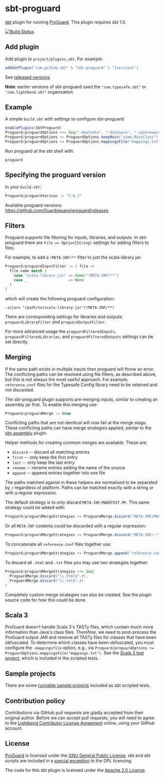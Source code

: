 sbt-proguard
============

[sbt] plugin for running [ProGuard]. This plugin requires sbt 1.0.

[![Build Status](https://travis-ci.org/sbt/sbt-proguard.png?branch=master)](https://travis-ci.org/sbt/sbt-proguard)


Add plugin
----------

Add plugin to `project/plugins.sbt`. For example:

```scala
addSbtPlugin("com.github.sbt" % "sbt-proguard" % "{version}")
```

See [released versions][releases].

**Note**: earlier versions of sbt-proguard used the `"com.typesafe.sbt"` or `"com.lightbend.sbt"` organization.

Example
-------

A simple `build.sbt` with settings to configure sbt-proguard:

```scala
enablePlugins(SbtProguard)
Proguard/proguardOptions ++= Seq("-dontnote", "-dontwarn", "-ignorewarnings")
Proguard/proguardOptions += ProguardOptions.keepMain("some.MainClass")
Proguard/proguardOptions += ProguardOptions.mappingsFile("mappings.txt")`
```

Run proguard at the sbt shell with:

```shell
proguard
```

Specifying the proguard version
-------
In your `build.sbt`:
```scala
Proguard/proguardVersion := "7.6.1"
```

Available proguard versions: https://github.com/Guardsquare/proguard/releases

Filters
-------

Proguard supports file filtering for inputs, libraries, and outputs. In
sbt-proguard there are `File => Option[String]` settings for adding filters to
files.

For example, to add a `!META-INF/**` filter to just the scala-library jar:

```scala
Proguard/proguardInputFilter := { file =>
  file.name match {
    case "scala-library.jar" => Some("!META-INF/**")
    case _                   => None
  }
}
```

which will create the following proguard configuration:

```
-injars "/path/to/scala-library.jar"(!META-INF/**)
```

There are corresponding settings for libraries and outputs: `proguardLibraryFilter` and
`proguardOutputFilter`.

For more advanced usage the `proguardFilteredInputs`, `proguardFilteredLibraries`, and
`proguardFilteredOutputs` settings can be set directly.


Merging
-------

If the same path exists in multiple inputs then proguard will throw an error.
The conflicting paths can be resolved using file filters, as described above,
but this is not always the most useful approach. For example, `reference.conf`
files for the Typesafe Config library need to be retained and not discarded.

The sbt-proguard plugin supports pre-merging inputs, similar to creating an
assembly jar first. To enable this merging use:

```scala
Proguard/proguardMerge := true
```

Conflicting paths that are not identical will now fail at the merge stage. These
conflicting paths can have merge strategies applied, similar to the [sbt-assembly]
plugin.

Helper methods for creating common merges are available. These are:

  - `discard` -- discard all matching entries
  - `first` -- only keep the first entry
  - `last` -- only keep the last entry
  - `rename` -- rename entries adding the name of the source
  - `append` -- append entries together into one file

The paths matched against in these helpers are normalised to be separated by `/`
regardless of platform. Paths can be matched exactly with a string or with a
regular expression.

The default strategy is to only discard `META-INF/MANIFEST.MF`. This same
strategy could be added with:

```scala
Proguard/proguardMergeStrategies += ProguardMerge.discard("META-INF/MANIFEST.MF")
```

Or all `META-INF` contents could be discarded with a regular expression:

```scala
Proguard/proguardMergeStrategies += ProguardMerge.discard("META-INF/.*".r)
```

To concatenate all `reference.conf` files together use:

```scala
Proguard/proguardMergeStrategies += ProguardMerge.append("reference.conf")
```

To discard all `.html` and `.txt` files you may use two strategies together:

```scala
Proguard/proguardMergeStrategies ++= Seq(
  ProguardMerge.discard("\\.html$".r),
  ProguardMerge.discard("\\.txt$".r) 
)
```

Completely custom merge strategies can also be created. See the plugin source
code for how this could be done.

Scala 3
---------------
ProGuard doesn't handle Scala 3's TASTy files, which contain much more information than Java's class files. Therefore, we need to post-process the ProGuard output JAR and remove all TASTy files for classes that have been obfuscated. To determine which classes have been obfuscated, you must configure the `-mappingsfile` option, e.g., via `Proguard/proguardOptions += ProguardOptions.mappingsFile("mappings.txt")`. See the [Scala 3 test project](src/sbt-test/proguard/scala3), which is included in the scripted tests.


Sample projects
---------------

There are some [runnable sample projects][samples] included as sbt scripted tests.


Contribution policy
-------------------

Contributions via GitHub pull requests are gladly accepted from their original
author. Before we can accept pull requests, you will need to agree to the
[Lightbend Contributor License Agreement][cla] online, using your GitHub account.


License
-------

[ProGuard] is licensed under the [GNU General Public License][gpl]. sbt and sbt scripts
are included in a [special exception][except] to the GPL licensing.

The code for this sbt plugin is licensed under the [Apache 2.0 License][apache].


[sbt]: https://github.com/sbt/sbt
[ProGuard]: https://www.guardsquare.com/en/proguard
[releases]: https://github.com/sbt/sbt-proguard/releases
[sbt-assembly]: https://github.com/sbt/sbt-assembly
[samples]: https://github.com/sbt/sbt-proguard/tree/master/src/sbt-test/proguard
[cla]: https://www.lightbend.com/contribute/cla
[gpl]: http://www.gnu.org/licenses/gpl.html
[except]: http://proguard.sourceforge.net/GPL_exception.html
[apache]: http://www.apache.org/licenses/LICENSE-2.0.html
